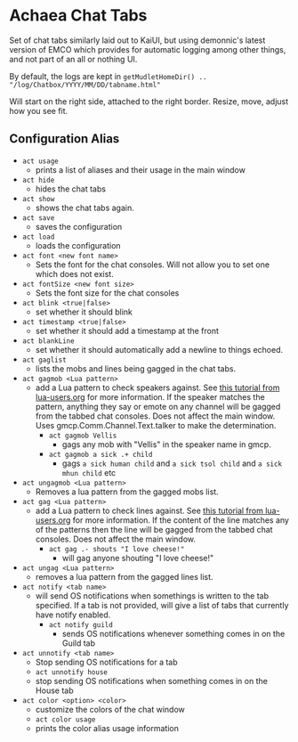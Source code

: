 # Achaea Chat Tabs

Set of chat tabs similarly laid out to KaiUI, but using demonnic's latest version of EMCO which provides for automatic logging among other things, and not part of an all or nothing UI.

By default, the logs are kept in `getMudletHomeDir() .. "/log/Chatbox/YYYY/MM/DD/tabname.html"`

Will start on the right side, attached to the right border. Resize, move, adjust how you see fit.

## Configuration Alias
* `act usage`
  * prints a list of aliases and their usage in the main window
* `act hide`
  * hides the chat tabs
* `act show`
  * shows the chat tabs again.
* `act save`
  * saves the configuration
* `act load`
  * loads the configuration
* `act font <new font name>`
  * Sets the font for the chat consoles. Will not allow you to set one which does not exist.
* `act fontSize <new font size>`
  * Sets the font size for the chat consoles
* `act blink <true|false>`
  * set whether it should blink
* `act timestamp <true|false>`
  * set whether it should add a timestamp at the front
* `act blankLine`
  * set whether it should automatically add a newline to things echoed.
* `act gaglist`
  * lists the mobs and lines being gagged in the chat tabs.
* `act gagmob <Lua pattern>`
  * add a Lua pattern to check speakers against. See [this tutorial from lua-users.org](http://lua-users.org/wiki/PatternsTutorial) for more information. If the speaker matches the pattern, anything they say or emote on any channel will be gagged from the tabbed chat consoles. Does not affect the main window. Uses gmcp.Comm.Channel.Text.talker to make the determination.
    * `act gagmob Vellis`
      * gags any mob with "Vellis" in the speaker name in gmcp.
    * `act gagmob a sick .+ child`
      * gags `a sick human child` and `a sick tsol child` and `a sick mhun child` etc
* `act ungagmob <Lua pattern>`
  * Removes a lua pattern from the gagged mobs list.
* `act gag <Lua pattern>`
  * add a Lua pattern to check lines against. See [this tutorial from lua-users.org](http://lua-users.org/wiki/PatternsTutorial) for more information. If the content of the line matches any of the patterns then the line will be gagged from the tabbed chat consoles. Does not affect the main window.
    * `act gag .- shouts "I love cheese!"`
      * will gag anyone shouting "I love cheese!"
* `act ungag <Lua pattern>`
  * removes a lua pattern from the gagged lines list.
* `act notify <tab name>`
  * will send OS notifications when somethings is written to the tab specified. If a tab is not provided, will give a list of tabs that currently have notify enabled.
    * `act notify guild`
      * sends OS notifications whenever something comes in on the Guild tab
* `act unnotify <tab name>`
  * Stop sending OS notifications for a tab
   * `act unnotify house`
    * stop sending OS notifications when something comes in on the House tab
* `act color <option> <color>`
  * customize the colors of the chat window
   * `act color usage`
    * prints the color alias usage information
